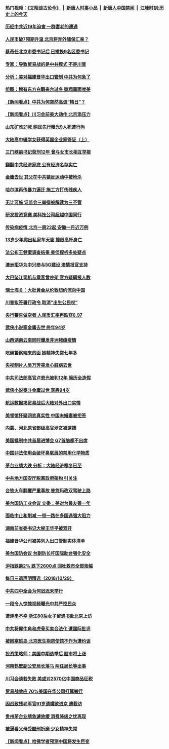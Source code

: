#### 热门视频：[《文昭谈古论今》](https://github.com/gfw-breaker/wenzhao/blob/master/README.md?t=10310033) &nbsp;|&nbsp; [新唐人时事小品](https://github.com/gfw-breaker/ntdtv-comedy/blob/master/README.md?t=10310033) &nbsp;|&nbsp; [新唐人中国禁闻](https://github.com/gfw-breaker/ntdtv-news/blob/master/README.md?t=10310033) &nbsp;|&nbsp; [江峰时刻:历史上的今天](https://github.com/gfw-breaker/today-in-history/blob/master/README.md?t=10310033) 

#### [历经中共近19年迫害 一群耆老的遭遇](../pages/nsc413/n10818159.md?t=10310033) 

#### [人民币破7预期升温 北京将弃外储保汇率？](../pages/nsc413/n10819305.md?t=10310033) 

#### [蔡奇任北京市委书记后 已撤换9名区委书记](../pages/nsc413/n10819104.md?t=10310033) 

#### [专家：导致贸易战的是中共模式 不是川普](../pages/nsc413/n10819208.md?t=10310033) 

#### [分析：美对福建晋华出口管制 中共为何急了](../pages/nsc413/n10818969.md?t=10310033) 

#### [组图：稀有东方白鹳来台过冬 遨翔画面唯美](../pages/nsc413/n10817916.md?t=10310033) 

#### [【新闻看点】中共为何突然高调“精日”？](../pages/nsc413/n10818912.md?t=10310033) 

#### [【新闻看点】川习会前美大动作 北京添压力](../pages/nsc413/n10818753.md?t=10310033) 

#### [山东矿难21死 网民先行曝光9人死遭行拘](../pages/nsc413/n10819143.md?t=10310033) 

#### [大陆高中辍学女获得英国企业家签证（上）](../pages/nsc413/n10818609.md?t=10310033) 

#### [三门峡前书记获刑12年 曾与女市长相互举报](../pages/nsc413/n10819001.md?t=10310033) 

#### [翻翻中共经济家底 公有经济名存实亡](../pages/nsc413/n10816996.md?t=10310033) 

#### [金庸去世 其父在中共镇反运动中被枪杀](../pages/nsc413/n10818645.md?t=10310033) 

#### [哈尔滨再传暴力逼迁 施工方打伤残疾人](../pages/nsc413/n10818615.md?t=10310033) 

#### [无计可施 证监会三举措被解读为三不管](../pages/nsc413/n10818944.md?t=10310033) 

#### [研发投资竞赛 美科技公司超越中国同行](../pages/nsc413/n10818730.md?t=10310033) 

#### [传染病疫情 北京一周22起 安徽一月近万例](../pages/nsc413/n10818110.md?t=10310033) 

#### [13岁少年爬出私家车天窗 撞限高杆身亡](../pages/nsc413/n10818786.md?t=10310033) 

#### [法公布王健案调查结果 美侦探析多处疑点](../pages/nsc413/n10818833.md?t=10310033) 

#### [澳洲拒华为中兴参与5G建设 澳情报官支持](../pages/nsc413/n10818821.md?t=10310033) 

#### [大巴坠江司机与乘客曾吵架 官方疑瞒报人数](../pages/nsc413/n10818774.md?t=10310033) 

#### [瑞士海关：大批黄金从伦敦纽约流向中国](../pages/nsc413/n10818657.md?t=10310033) 

#### [川普拟签署行政令 取消“出生公民权”](../pages/nsc413/n10818565.md?t=10310033) 

#### [央行警告做空者 人民币汇率再跌穿6.97](../pages/nsc413/n10818372.md?t=10310033) 

#### [武侠小说家金庸去世 终年94岁](../pages/nsc413/n10818578.md?t=10310033) 

#### [山西湖南云南同时爆发非洲猪瘟疫情](../pages/nsc413/n10818595.md?t=10310033) 

#### [吃碗警察端来的面 她精神失常七年多](../pages/nsc413/n10814184.md?t=10310033) 

#### [央视制片人吴万芳突发心脏病去世](../pages/nsc413/n10818541.md?t=10310033) 

#### [中共司法部高官卢恩光被判12年 简历全造假](../pages/nsc413/n10818169.md?t=10310033) 


#### [武侠小说泰斗金庸过世 享寿94岁](../pages/nsc413/n10818434.md?t=10310033) 

#### [航运数据揭贸易战后大陆对外出口实情](../pages/nsc413/n10817877.md?t=10310033) 

#### [美领馆怀疑网恋真实性 中国未婚妻被拒签](../pages/nsc413/n10818106.md?t=10310033) 

#### [内蒙、河北原省部级高官涉贪被逮捕](../pages/nsc413/n10817924.md?t=10310033) 

#### [美国抵制中共首届进博会 G7首脑都不出席](../pages/nsc413/n10818011.md?t=10310033) 

#### [中国非法使用会破坏臭氧层的禁用化学物质](../pages/nsc413/n10817995.md?t=10310033) 

#### [茅台业绩大跌 分析：大陆经济寒冬已至](../pages/nsc413/n10817311.md?t=10310033) 

#### [中共地方国安厅脱离政府架构 引关注](../pages/nsc413/n10817237.md?t=10310033) 

#### [台铁火车翻覆严重事故 普悠玛改双驾驶上路](../pages/nsc413/n10817721.md?t=10310033) 

#### [美台国防工业会议 立委：美对台最友善一年](../pages/nsc413/n10817468.md?t=10310033) 


#### [面临中止和削减 一带一路在多国遇强大阻力](../pages/nsc413/n10817323.md?t=10310033) 

#### [湖南前省委书记大秘王华平被双开](../pages/nsc413/n10817373.md?t=10310033) 

#### [福建晋华公司被美列入出口管制实体清单](../pages/nsc413/n10816710.md?t=10310033) 

#### [美台国防会议 台副防长吁国际助台强化安全](../pages/nsc413/n10817289.md?t=10310033) 

#### [沪指跌逾2% 跌下2600点 回吐救市全部涨幅](../pages/nsc413/n10817075.md?t=10310033) 

#### [每日三退声明精选（2018/10/29）](../pages/nsc413/n10817330.md?t=10310033) 

#### [中共四中全会为何迟迟未举行](../pages/nsc413/n10817227.md?t=10310033) 

#### [一段令人惊悚视频曝光中共严控民众](../pages/nsc413/n10817042.md?t=10310033) 

#### [遭连串不幸 浙江80后女子留遗书赴北京上访](../pages/nsc413/n10816921.md?t=10310033) 

#### [中共将犀牛角和虎骨买卖合法化 遭国际批评](../pages/nsc413/n10817045.md?t=10310033) 

#### [被困塞班岛 北京医生抱怨使馆不作为遭约谈](../pages/nsc413/n10816761.md?t=10310033) 

#### [投资策略师：美国中期选举后 股市将上涨](../pages/nsc413/n10816936.md?t=10310033) 

#### [河南鹤壁副公安局长落马 两任局长等出事](../pages/nsc413/n10816438.md?t=10310033) 

#### [川习会谈若失败 美或对2570亿中国商品征税](../pages/nsc413/n10816704.md?t=10310033) 

#### [贸易战效应 70%美国在华公司打算搬迁](../pages/nsc413/n10816764.md?t=10310033) 

#### [因战致残老军官91岁遗孀欲进京 遭截访](../pages/nsc413/n10816486.md?t=10310033) 

#### [贵州茅台业绩急遽放缓 消费降级之忧再现](../pages/nsc413/n10816634.md?t=10310033) 

#### [被逼看父母受酷刑折磨 少女精神失常](../pages/nsc413/n10815869.md?t=10310033) 

#### [【新闻看点】哈佛学者预测中国将发生巨变](../pages/nsc413/n10816583.md?t=10310033) 


